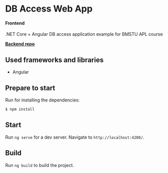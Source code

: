 # DB Access Web App

#### Frontend

.NET Core + Angular DB access application example for BMSTU APL course

**[Backend repo](https://github.com/usual-one/db-access-web-app-backend)**

## Used frameworks and libraries

- Angular

## Prepare to start

Run for installing the dependencies:
```sh
$ npm install
```

## Start

Run `ng serve` for a dev server. Navigate to `http://localhost:4200/`.

## Build

Run `ng build` to build the project. 

